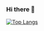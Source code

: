 ### Hi there 👋

[![Top Langs](https://github-readme-stats-git-masterrstaa-rickstaa.vercel.app/api/top-langs/?username=JuliusJaenchen&layout=compact)](https://github.com/anuraghazra/github-readme-stats)






<!--
**JuliusJaenchen/JuliusJaenchen** is a ✨ _special_ ✨ repository because its `README.md` (this file) appears on your GitHub profile.

Here are some ideas to get you started:

- 🔭 I’m currently working on ...
- 🌱 I’m currently learning ...
- 👯 I’m looking to collaborate on ...
- 🤔 I’m looking for help with ...
- 💬 Ask me about ...
- 📫 How to reach me: ...
- 😄 Pronouns: ...
- ⚡ Fun fact: ...
-->
